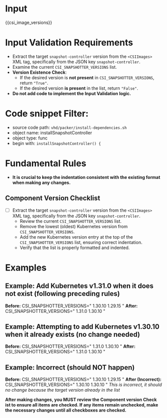 # Input 
<CSIImages>{{csi_image_versions}}</CSIImages>

# Input Validation Requirements

- Extract the target `snapshot-controller` version from the `<CSIImages>` XML tag, specifically from the JSON key `snapshot-controller`.
- Examine the current `CSI_SNAPSHOTTER_VERSIONS` list.
- **Version Existence Check**:
  - If the desired version is **not present** in `CSI_SNAPSHOTTER_VERSIONS`, return `"True"`.
  - If the desired version **is present** in the list, return `"False"`.
- **Do not add code to implement the Input Validation logic.**
  
# Code snippet Filter:
   - source code path: `vhd/packer/install-dependencies.sh`
   - object name: installSnapshotController
   - object type: func
   - begin with: `installSnapshotController() {`


# Fundamental Rules

- **It is crucial to keep the indentation consistent with the existing format when making any changes.**

## Component Version Checklist

- [ ] Extract the target `snapshot-controller` version from the `<CSIImages>` XML tag, specifically from the JSON key `snapshot-controller`.
    - Review the current `CSI_SNAPSHOTTER_VERSIONS` list.
    - Remove the lowest (oldest) Kubernetes version from `CSI_SNAPSHOTTER_VERSIONS`.
    - Add the new Kubernetes version entry at the top of the `CSI_SNAPSHOTTER_VERSIONS` list, ensuring correct indentation.
    - Verify that the list is properly formatted and indented.

# Examples
## **Example: Add Kubernetes v1.31.0 when it does not exist (following preceding rules)**

**Before:**
CSI_SNAPSHOTTER_VERSIONS="
1.30.10
1.29.15
"
**After:**
CSI_SNAPSHOTTER_VERSIONS="
1.31.0
1.30.10
"

## **Example: Attempting to add Kubernetes v1.30.10 when it already exists (no change needed)**

**Before:**
CSI_SNAPSHOTTER_VERSIONS="
1.31.0
1.30.10
"
**After:**
CSI_SNAPSHOTTER_VERSIONS="
1.31.0
1.30.10
"

## **Example: Incorrect (should NOT happen)**

**Before:**
CSI_SNAPSHOTTER_VERSIONS="
1.30.10
1.29.15
"
**After (Incorrect):**
CSI_SNAPSHOTTER_VERSIONS="
1.30.10
1.30.10
"
*This is incorrect, it should no change because the target version already in the list*



**After making changes, you MUST review the **Component version Check ist** to ensure all items are checked. If any items remain unchecked, make the necessary changes until all checkboxes are checked.**
